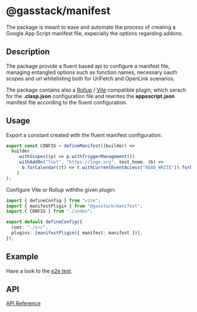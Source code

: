 # @gasstack/manifest

The package is meant to ease and automate the process of creating a Google App Script manifest file, expecially the options regarding addons.

## Description

The package provide a fluent based api to configure a manifest file, managing entangled options such as function names, necessary oauth scopes and url whitelisting both for UrlFetch and OpenLink scenarios.

The package contains also a [Rollup](https://rollupjs.org/) / [Vite](https://vitejs.dev/) compatible plugin, which serach for the **.clasp.json** configuration file and rewrites the **appsscript.json** manifest file according to the fluent configuration.

## Usage

Export a constant created with the fluent manifest configuration:

```ts
export const CONFIG = defineManifest((builder) =>
  builder
    .withScopes((p) => p.withTriggerManagement())
    .withAddOn("Test", "https://logo.org", test_home, (b) =>
      b.forCalendar((t) => t.withCurrentEventAccess("READ_WRITE")).forDrive()
    )
);
```

Configure Vite or Rollup withthe given plugin:

```ts
import { defineConfig } from "vite";
import { manifestPligin } from "@gasstack/manifest";
import { CONFIG } from "./index";

export default defineConfig({
  root: "./src",
  plugins: [manifestPligin({ manifest: manifest })],
});
```

## Example

Have a look to the [e2e test](main.e2e.ts).

## API

[API Reference](docs/modules.md)
